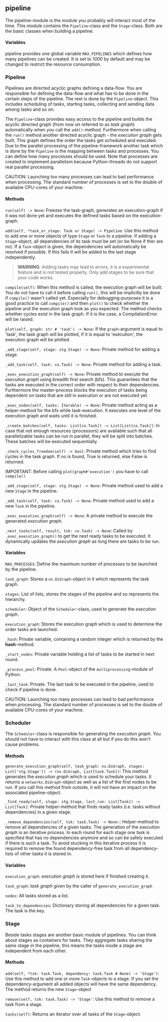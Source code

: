 ## pipeline
The pipeline-module is the module you probably will interact most of the time. This module contains the
`Pipeline`-class and the `Stage`-class. Both are the basic classes when building a pipeline.

#### Variables
pipeline provides one global variable `MAX_PIPELINES` which defines how many pipelines can be created.
It is set to *1000* by default and may be changed to restrict the resource consumption.

### Pipeline
Pipelines are directed acyclic graphs defining a data-flow. You are responsible for defining the data-flow
and what has to be done in the certain steps of the pipeline. The rest is done by the `Pipeline`-object.
This includes scheduling of tasks, starting tasks, collecting and sending data among tasks and so on.

The `Pipeline`-class provides easy access to the pipeline and builds the acyclic directed graph (from now on
referred to as _task graph_) automatically when you call the `add()`-method. Furthermore when calling the
`run()` method another directed acyclic graph - the _execution graph_ gets built. This graph defines the
order the tasks get scheduled and executed. Due to the parallel processing of the pipeline-framework
another task which is done by the `Pipeline` is the mapping between tasks and processes. You can define
how many processes should be used. Note that processes are created to implement parallelism because
Python-threads do not support real parallel processing.

CAUTION: Launching too many processes can lead to bad performance when processing. The standard number of
processes is set to the double of available CPU-cores of your machine.

#### Methods
`run(self) -> None`: Freezes the task-graph, generates an execution-graph if it was not done yet
and executes the defined tasks based on the execution-graph.

`add(self, *task_or_stage: Task or Stage) -> Pipeline`: Use this method to add one or more objects of type `Stage` or
`Task` to a pipeline. If adding a `Stage`-object, all dependencies of its task must be set (or be None if ther are no).
If a `Task`-object is given, the dependencies will automatically be resolved if possible. If this fails it will be added
to the last stage independently.

> **WARNING**: Adding tasks may lead to errors, it is a experimental feature and is not tested properly. Only add stages to
> be sure that your code works.

`compile(self)`: When this method is called, the execution graph will be built. You do not have to call it
before calling `run()`, this will be implicitly be done if `compile()` wasn't called yet. Especially for
debugging-purposes it is a good practice to call `compile()` and then `plot()` to check whether the
pipeline and the execution graph look as you expected.
The method checks whether cycles exist in the task graph. If it is the case, a CompilationError will be raised.

`plot(self, graph: str # 'task') -> None`: If the `graph`-argument is equal to 'task', the task graph will be
plotted, if it is equal to 'execution', the execution graph will be plotted.

`_add_stage(self, stage: stg.Stage) -> None`: Private method for adding a stage.

`_add_task(self, task: co.Task) -> None`: Private method for adding a task.

`_exec_execution_graph(self) -> None`: Private method to execute the _execution graph_ using breadth
first search (bfs). This guarantees that the tasks are executed in the correct order with respect to
their dependencies. Furthermore the master-process blocks the execution of tasks being dependent on
tasks that are still in execution or are not executed yet.

`_exec_nodes(self, tasks: Iterable) -> None`: Private method acting as a helper-method for the bfs while
task-execution. It executes one level of the execution graph and waits until it is finished.

`_create_batches(self, tasks: List[co.Task]) -> List[List[co.Task]]`: In case that not enough resources
(processors) are available such that all parallelizable tasks can be run in parallel, they will be split into
batches. These batches will be executed sequentially.

`_check_cycles_freedom(self) -> bool`: Private method which tries to find cycles in the task graph.
If no is found, True is returned, else False is returned.

IMPORTANT: Before calling `plot(graph#'execution')` you have to call `compile()`

`_add_stage(self, stage: stg.Stage) -> None`: Private method used to add a new `Stage` in the pipeline.

`_add_task(self, task: co.Task) -> None`: Private method used to add a new `Task` in the pipeline.

`_exec_execution_graph(self) -> None`: A private method to execute the generated _execution graph_.

`_next_tasks(self, result, tsk: co.Task) -> None`: Called by `_exec_execution_graph()` to get the next ready
tasks to be executed. It dynamically updates the _execution graph_ as long there are tasks to be run.

#### Variables
`MAX_PROCESSES`: Define the maximum number of processes to be launched by the pipeline.

`task_graph`: Stores a `nx.DiGraph`-object in it which represents the task graph.

`stages`: List of lists, stores the stages of the pipeline and so represents the hierarchy.

`scheduler`: Object of the `Scheduler`-class, used to generate the _execution graph_.

`execution_graph`: Stores the execution graph which is used to determine the order tasks are launched.

`_hash`: Private variable, containing a random integer which is returned by the __hash__-method.

`_start_nodes`: Private variable holding a list of tasks to be started in next round.

`_process_pool`: Private. A `Pool`-object of the `multiprocessing`-module of Python.

`_last_task`: Private. The last task to be executed in the pipeline, used to check if pipeline is done.

CAUTION: Launching too many processes can lead to bad performance when processing. The standard number of
processes is set to the double of available CPU-cores of your machine.

### Scheduler
The `Scheduler`-class is responsible for generating the _execution graph_. You should not have to interact
with this class at all but if you do this won't cause problems.

#### Methods
`generate_execution_graph(self, task_graph: nx.DiGraph, stages: List['stg.Stage']) -> (nx.DiGraph, List[task.Task])`:
This method generates the _execution graph_ which is used to schedule your tasks. It returns a
`networkx.DiGraph`-object as well as a list of the first nodes to be run. If you call this method from outside,
it will not have an impact on the associated pipeline-object.

`_find_ready(self, stage: stg.Stage, last_run: List[Task]) -> List[Task]`: Private helper-method that finds
ready tasks (i.e. tasks without dependencies) in a given stage.

`_remove_dependencies(self, tsk: task.Task) -> None:`: Helper-method to remove all dependencies of a given
tasks. The generation of the _execution graph_ is an iterative process. In each round for each stage one task
is specified that has no dependencies anymore and so can be safely executed if there is such a task.
To avoid stucking in this iterative process it is required to remove the found dependency-free task from all
dependency-lists of other tasks it is stored in.

#### Variables
`execution_graph`: _execution graph_ is stored here if finished creating it.

`task_graph`: _task graph_ given by the caller of `generate_execution_graph`

`nodes`: All tasks stored as a list.

`task_to_dependencies`: Dictionary storing all dependencies for a given task. The task is the key.


### Stage
Beside tasks stages are another basic module of pipelines. You can think about stages
as containers for tasks. They aggregate tasks sharing the same stage in the pipeline, this
means the tasks inside a stage are independent from each other.

#### Methods
`add(self, *tsk: task.Task, dependency: task.Task # None) -> 'Stage')`: Use this method to add one or more
`Task`-objects to a stage. If you set the dependency-argument all added objects will have the same dependency.
The method returns the new `Stage`-object

`remove(self, tsk: task.Task) -> 'Stage'`: Use this method to remove a task from
a stage.

`tasks(self)`: Returns an iterator over all tasks of the `Stage`-object.